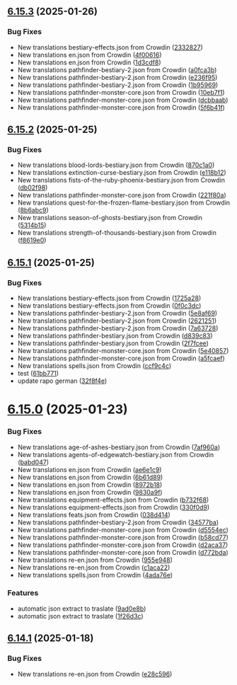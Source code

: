 ## [6.15.3](https://github.com/allnnde/pf2e-esp-translation/compare/v6.15.2...v6.15.3) (2025-01-26)


### Bug Fixes

* New translations bestiary-effects.json from Crowdin ([2332827](https://github.com/allnnde/pf2e-esp-translation/commit/233282770b6352c7769a3ed0a196ff10a3904c98))
* New translations en.json from Crowdin ([4f00616](https://github.com/allnnde/pf2e-esp-translation/commit/4f00616ea591b8650c9af587e67472d27624b7c7))
* New translations en.json from Crowdin ([1d3cdf8](https://github.com/allnnde/pf2e-esp-translation/commit/1d3cdf8c4f46eafe89bbb6224d03f60d479e0e75))
* New translations pathfinder-bestiary-2.json from Crowdin ([a0fca3b](https://github.com/allnnde/pf2e-esp-translation/commit/a0fca3bb9f5dba4a45821f9a964bff5d0187016e))
* New translations pathfinder-bestiary-2.json from Crowdin ([e236f95](https://github.com/allnnde/pf2e-esp-translation/commit/e236f9556869987cec22a614b4562662d4092135))
* New translations pathfinder-bestiary-2.json from Crowdin ([1b95969](https://github.com/allnnde/pf2e-esp-translation/commit/1b95969e1ed0dcbedef2f08c609b0d2633acc34c))
* New translations pathfinder-monster-core.json from Crowdin ([10eb7f1](https://github.com/allnnde/pf2e-esp-translation/commit/10eb7f1bbb77f3b6fef3ddeac07cc7e1cfdd8d73))
* New translations pathfinder-monster-core.json from Crowdin ([dcbbaab](https://github.com/allnnde/pf2e-esp-translation/commit/dcbbaabbd95ba711d444e5c645fdb6af09b358d8))
* New translations pathfinder-monster-core.json from Crowdin ([5f6b41f](https://github.com/allnnde/pf2e-esp-translation/commit/5f6b41f02f10e6b019814417d0d4201086a58bf4))



## [6.15.2](https://github.com/allnnde/pf2e-esp-translation/compare/v6.15.1...v6.15.2) (2025-01-25)


### Bug Fixes

* New translations blood-lords-bestiary.json from Crowdin ([870c1a0](https://github.com/allnnde/pf2e-esp-translation/commit/870c1a095a1c167873b44afd39519ee28762c54a))
* New translations extinction-curse-bestiary.json from Crowdin ([e118b12](https://github.com/allnnde/pf2e-esp-translation/commit/e118b125fa6ea1ea2aa6508ddd57a86adb3cd764))
* New translations fists-of-the-ruby-phoenix-bestiary.json from Crowdin ([db02f98](https://github.com/allnnde/pf2e-esp-translation/commit/db02f98f313827a15cc93ecd16d69574abfc8793))
* New translations pathfinder-monster-core.json from Crowdin ([221f80a](https://github.com/allnnde/pf2e-esp-translation/commit/221f80a94b2002bdeb9599548eb2ae5737f8effd))
* New translations quest-for-the-frozen-flame-bestiary.json from Crowdin ([8b6abc9](https://github.com/allnnde/pf2e-esp-translation/commit/8b6abc9714245cc6ac92966063a9e40b5c71b660))
* New translations season-of-ghosts-bestiary.json from Crowdin ([5314b15](https://github.com/allnnde/pf2e-esp-translation/commit/5314b15f751efa91e0780fe21d309284e6176f27))
* New translations strength-of-thousands-bestiary.json from Crowdin ([f8619e0](https://github.com/allnnde/pf2e-esp-translation/commit/f8619e01b9bfa2123098843d11d7dfca9c12f6ac))



## [6.15.1](https://github.com/allnnde/pf2e-esp-translation/compare/v6.15.0...v6.15.1) (2025-01-25)


### Bug Fixes

* New translations bestiary-effects.json from Crowdin ([1725a28](https://github.com/allnnde/pf2e-esp-translation/commit/1725a285acc1e63ddd27ff259a3df9d1cf7f1955))
* New translations bestiary-effects.json from Crowdin ([0f0c3dc](https://github.com/allnnde/pf2e-esp-translation/commit/0f0c3dc2d9890f81c9cf682f0ef2542de82e761c))
* New translations pathfinder-bestiary-2.json from Crowdin ([5e8af69](https://github.com/allnnde/pf2e-esp-translation/commit/5e8af69973bf792abd3dd3f6c780344852244dc2))
* New translations pathfinder-bestiary-2.json from Crowdin ([2621251](https://github.com/allnnde/pf2e-esp-translation/commit/262125159aa5786dd9cddd284bad5b6adec0097c))
* New translations pathfinder-bestiary-2.json from Crowdin ([7a63728](https://github.com/allnnde/pf2e-esp-translation/commit/7a637286ab4885ddc6f4b132af4aad687cce064d))
* New translations pathfinder-bestiary.json from Crowdin ([d839c83](https://github.com/allnnde/pf2e-esp-translation/commit/d839c8332356b9f8cdca32f97a4b955606145e24))
* New translations pathfinder-bestiary.json from Crowdin ([2f7fcee](https://github.com/allnnde/pf2e-esp-translation/commit/2f7fcee0fe630380c5589ce6034f312f99bd40ae))
* New translations pathfinder-monster-core.json from Crowdin ([5e40857](https://github.com/allnnde/pf2e-esp-translation/commit/5e4085794ee3b80ce41da73ab686b8ebd1345593))
* New translations pathfinder-monster-core.json from Crowdin ([a5fcaef](https://github.com/allnnde/pf2e-esp-translation/commit/a5fcaef392f597eb3f20cf8fcc269c8bc5e012e5))
* New translations spells.json from Crowdin ([ccf9c4c](https://github.com/allnnde/pf2e-esp-translation/commit/ccf9c4c2f36aec6501bca26ed704916a7e9dc437))
* test ([61bb771](https://github.com/allnnde/pf2e-esp-translation/commit/61bb771ed5a982bca20211341322533643a3e772))
* update rapo german ([32f8f4e](https://github.com/allnnde/pf2e-esp-translation/commit/32f8f4e01a18e3783b3dee2e138312fb94505707))



# [6.15.0](https://github.com/allnnde/pf2e-esp-translation/compare/v6.14.1...v6.15.0) (2025-01-23)


### Bug Fixes

* New translations age-of-ashes-bestiary.json from Crowdin ([7af960a](https://github.com/allnnde/pf2e-esp-translation/commit/7af960a765f013da1934e3207f4e91df166082a3))
* New translations agents-of-edgewatch-bestiary.json from Crowdin ([babd047](https://github.com/allnnde/pf2e-esp-translation/commit/babd047c7d7553db9ef9b237a1e93eff2ef17af8))
* New translations en.json from Crowdin ([ae6e1c9](https://github.com/allnnde/pf2e-esp-translation/commit/ae6e1c9a26c7fc8e328ddec262c7224a02f40f1b))
* New translations en.json from Crowdin ([6b61d89](https://github.com/allnnde/pf2e-esp-translation/commit/6b61d8906dafc2e992acc079b035dddc273c920b))
* New translations en.json from Crowdin ([8972b18](https://github.com/allnnde/pf2e-esp-translation/commit/8972b18072261b30a09163addf4f3dce9e67d38e))
* New translations en.json from Crowdin ([9830a9f](https://github.com/allnnde/pf2e-esp-translation/commit/9830a9fb4c7fc43cecb9b7229922a5b2dd8b7c74))
* New translations equipment-effects.json from Crowdin ([b732f68](https://github.com/allnnde/pf2e-esp-translation/commit/b732f68adf812e6d8e730c6228a79e1dfa9afcc4))
* New translations equipment-effects.json from Crowdin ([330f0d9](https://github.com/allnnde/pf2e-esp-translation/commit/330f0d9a6c42227ca9508e45ba1315ed9b03cd98))
* New translations feats.json from Crowdin ([038d414](https://github.com/allnnde/pf2e-esp-translation/commit/038d414b30972d15ed79d89dd35d5c5e3e963a7d))
* New translations pathfinder-bestiary-2.json from Crowdin ([34577ba](https://github.com/allnnde/pf2e-esp-translation/commit/34577ba56168b96c794423eb98e6155bb06ac82e))
* New translations pathfinder-monster-core.json from Crowdin ([d5554ec](https://github.com/allnnde/pf2e-esp-translation/commit/d5554ec5b2462b4704e5470c35b4ffc683ea08b1))
* New translations pathfinder-monster-core.json from Crowdin ([b58cd77](https://github.com/allnnde/pf2e-esp-translation/commit/b58cd77cde8ddfab709d94b4723869a701192a11))
* New translations pathfinder-monster-core.json from Crowdin ([d2aca37](https://github.com/allnnde/pf2e-esp-translation/commit/d2aca37bef3aeabf8934bac7172098bdcbdc9fe2))
* New translations pathfinder-monster-core.json from Crowdin ([d772bda](https://github.com/allnnde/pf2e-esp-translation/commit/d772bda8e7ef0185fe68bfca960eb97db58629c3))
* New translations re-en.json from Crowdin ([955e948](https://github.com/allnnde/pf2e-esp-translation/commit/955e948552863f1628b20ff27c8bcdcab688eb0c))
* New translations re-en.json from Crowdin ([c1aca22](https://github.com/allnnde/pf2e-esp-translation/commit/c1aca2258196afe984f8ec6addec5a3005418f45))
* New translations spells.json from Crowdin ([4ada76e](https://github.com/allnnde/pf2e-esp-translation/commit/4ada76e173737d2469b566bb3641c1e56f274635))


### Features

* automatic json extract to traslate ([9ad0e8b](https://github.com/allnnde/pf2e-esp-translation/commit/9ad0e8b1a62ebb2321851513d0ccf9781a29aa16))
* automatic json extract to traslate ([1f26d3c](https://github.com/allnnde/pf2e-esp-translation/commit/1f26d3c84ef013e7ea713467bbd191e65c4a3746))



## [6.14.1](https://github.com/allnnde/pf2e-esp-translation/compare/v6.14.0...v6.14.1) (2025-01-18)


### Bug Fixes

* New translations re-en.json from Crowdin ([e28c596](https://github.com/allnnde/pf2e-esp-translation/commit/e28c5962a3cc20e5191cfe52d8156a3d805833d2))



